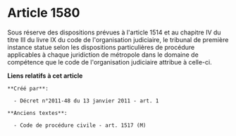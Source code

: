 # Article 1580

Sous réserve des dispositions prévues à l'article 1514 et au chapitre IV du titre III du livre IX du code de l'organisation
judiciaire, le tribunal de première instance statue selon les dispositions particulières de procédure applicables à chaque
juridiction de métropole dans le domaine de compétence que le code de l'organisation judiciaire attribue à celle-ci.

**Liens relatifs à cet article**

	**Créé par**:

	  - Décret n°2011-48 du 13 janvier 2011 - art. 1

	**Anciens textes**:

	  - Code de procédure civile - art. 1517 (M)
